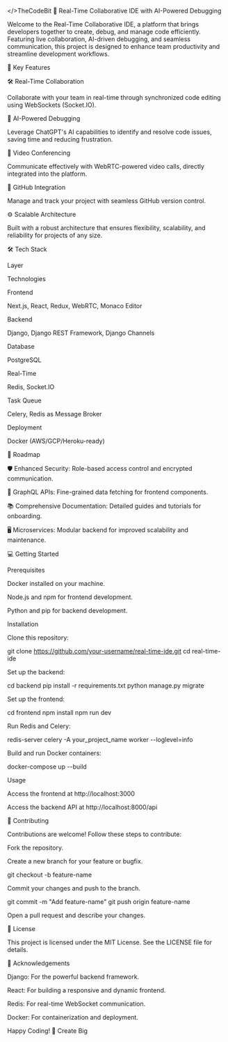 </>TheCodeBit
🌟 Real-Time Collaborative IDE with AI-Powered Debugging

Welcome to the Real-Time Collaborative IDE, a platform that brings developers together to create, debug, and manage code efficiently. Featuring live collaboration, AI-driven debugging, and seamless communication, this project is designed to enhance team productivity and streamline development workflows.

🚀 Key Features

🛠️ Real-Time Collaboration

Collaborate with your team in real-time through synchronized code editing using WebSockets (Socket.IO).

🤖 AI-Powered Debugging

Leverage ChatGPT's AI capabilities to identify and resolve code issues, saving time and reducing frustration.

🎥 Video Conferencing

Communicate effectively with WebRTC-powered video calls, directly integrated into the platform.

🔗 GitHub Integration

Manage and track your project with seamless GitHub version control.

⚙️ Scalable Architecture

Built with a robust architecture that ensures flexibility, scalability, and reliability for projects of any size.

🛠️ Tech Stack

Layer

Technologies

Frontend

Next.js, React, Redux, WebRTC, Monaco Editor

Backend

Django, Django REST Framework, Django Channels

Database

PostgreSQL

Real-Time

Redis, Socket.IO

Task Queue

Celery, Redis as Message Broker

Deployment

Docker (AWS/GCP/Heroku-ready)

🚧 Roadmap

🛡️ Enhanced Security: Role-based access control and encrypted communication.

🧩 GraphQL APIs: Fine-grained data fetching for frontend components.

📚 Comprehensive Documentation: Detailed guides and tutorials for onboarding.

🖥️ Microservices: Modular backend for improved scalability and maintenance.

💻 Getting Started

Prerequisites

Docker installed on your machine.

Node.js and npm for frontend development.

Python and pip for backend development.

Installation

Clone this repository:

git clone https://github.com/your-username/real-time-ide.git
cd real-time-ide

Set up the backend:

cd backend
pip install -r requirements.txt
python manage.py migrate

Set up the frontend:

cd frontend
npm install
npm run dev

Run Redis and Celery:

redis-server
celery -A your_project_name worker --loglevel=info

Build and run Docker containers:

docker-compose up --build

Usage

Access the frontend at http://localhost:3000

Access the backend API at http://localhost:8000/api

🤝 Contributing

Contributions are welcome! Follow these steps to contribute:

Fork the repository.

Create a new branch for your feature or bugfix.

git checkout -b feature-name

Commit your changes and push to the branch.

git commit -m "Add feature-name"
git push origin feature-name

Open a pull request and describe your changes.

📄 License

This project is licensed under the MIT License. See the LICENSE file for details.

🙌 Acknowledgements

Django: For the powerful backend framework.

React: For building a responsive and dynamic frontend.

Redis: For real-time WebSocket communication.

Docker: For containerization and deployment.

Happy Coding! 🎉
Create Big  








